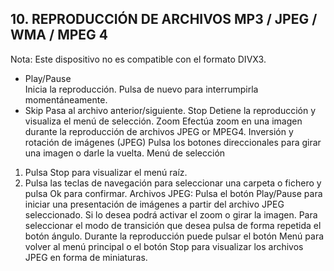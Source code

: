 ## 10. REPRODUCCIÓN DE ARCHIVOS MP3 / JPEG / WMA / MPEG 4
Nota: Este dispositivo no es compatible con el formato DIVX3.
* Play/Pause
<br>Inicia la reproducción. Pulsa de nuevo para interrumpirla momentáneamente.</br>
* Skip
Pasa al archivo anterior/siguiente.
Stop
Detiene la reproducción y visualiza el menú de selección.
Zoom
Efectúa zoom en una imagen durante la reproducción de archivos JPEG or MPEG4.
Inversión y rotación de imágenes (JPEG)
Pulsa los botones direccionales para girar una imagen o darle la vuelta.
Menú de selección
1. Pulsa Stop para visualizar el menú raíz.
2. Pulsa las teclas de navegación para seleccionar una carpeta o fichero y pulsa Ok para confirmar.
Archivos JPEG:
Pulsa el botón Play/Pause para iniciar una presentación de imágenes a partir del archivo JPEG seleccionado. Si lo desea podrá activar el zoom o girar la imagen. Para seleccionar el modo de transición que desea pulsa de forma repetida el botón ángulo. Durante la reproducción puede pulsar el botón Menú para volver al menú principal o el botón Stop para visualizar los archivos JPEG en forma de miniaturas.

